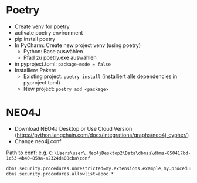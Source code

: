 

# Poetry

- Create venv for poetry
- activate poetry environment
- pip install poetry
- In PyCharm: Create new project venv (using poetry)
  - Python: Base auswählen
  - Pfad zu poetry.exe auswählen
- in pyproject.toml: ```package-mode = false```
- Installiere Pakete
  - Existing project: ```poetry install``` (installiert alle dependencies in pyproject.toml)
  - New project: ```poetry add <package>```

# NEO4J

- Download NEO4J Desktop or Use Cloud Version (https://python.langchain.com/docs/integrations/graphs/neo4j_cypher/)
- Change neo4j.conf

Path to conf: e.g. ```C:\Users\user\.Neo4jDesktop2\Data\dbmss\dbms-850417bd-1c53-4b40-859a-a2324da08cba\conf```

```bash
dbms.security.procedures.unrestricted=my.extensions.example,my.procedures.*,algo.*,apoc.*
dbms.security.procedures.allowlist=apoc.*
```
